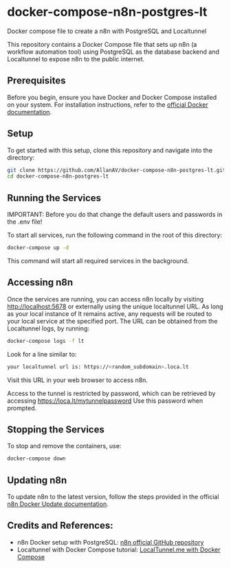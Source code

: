 # docker-compose-n8n-postgres-lt
Docker compose file to create a n8n with PostgreSQL and Localtunnel

This repository contains a Docker Compose file that sets up n8n (a workflow automation tool) using PostgreSQL as the database backend and Localtunnel to expose n8n to the public internet.

## Prerequisites

Before you begin, ensure you have Docker and Docker Compose installed on your system. For installation instructions, refer to the [official Docker documentation](https://docs.docker.com/get-docker/).

## Setup

To get started with this setup, clone this repository and navigate into the directory:
```bash
git clone https://github.com/AllanAV/docker-compose-n8n-postgres-lt.git
cd docker-compose-n8n-postgres-lt
```

## Running the Services

IMPORTANT: Before you do that change the default users and passwords in the .env file!

To start all services, run the following command in the root of this directory:
```bash
docker-compose up -d
```
This command will start all required services in the background.

## Accessing n8n

Once the services are running, you can access n8n locally by visiting [http://localhost:5678](http://localhost:5678) or externally using the unique localtunnel URL. 
As long as your local instance of lt remains active, any requests will be routed to your local service at the specified port. 
The URL can be obtained from the Localtunnel logs, by running:
```bash
docker-compose logs -f lt
```

Look for a line similar to:
```bash
your localtunnel url is: https://<random_subdomain>.loca.lt
```
Visit this URL in your web browser to access n8n.

Access to the tunnel is restricted by password, which can be retrieved by accessing https://loca.lt/mytunnelpassword
Use this password when prompted.

## Stopping the Services
To stop and remove the containers, use:

```bash
docker-compose down
```

## Updating n8n

To update n8n to the latest version, follow the steps provided in the official [n8n Docker Update documentation](https://docs.n8n.io/hosting/installation/docker/#updating).

## Credits and References:

- n8n Docker setup with PostgreSQL: [n8n official GitHub repository](https://github.com/n8n-io/n8n-hosting/tree/main/docker-compose/withPostgres)
- Localtunnel with Docker Compose tutorial: [LocalTunnel.me with Docker Compose](https://medium.com/@baldrailers/localtunnel-me-with-docker-compose-b432b1d48f7f)
